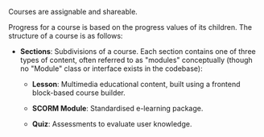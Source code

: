 Courses are assignable and shareable.

Progress for a course is based on the progress values of its children. The structure of a course is as follows:

- **Sections**: Subdivisions of a course. Each section contains one of three types of content, often referred to as "modules" conceptually (though no "Module" class or interface exists in the codebase):

    - **Lesson**: Multimedia educational content, built using a frontend block-based course builder.
            
    - **SCORM Module**: Standardised e-learning package.
            
    - **Quiz**: Assessments to evaluate user knowledge.